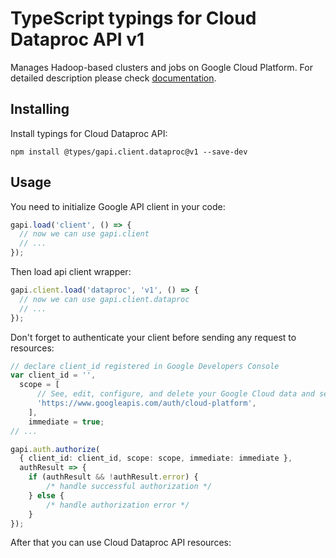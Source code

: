 # TypeScript typings for Cloud Dataproc API v1

Manages Hadoop-based clusters and jobs on Google Cloud Platform.
For detailed description please check [documentation](https://cloud.google.com/dataproc/).

## Installing

Install typings for Cloud Dataproc API:

```
npm install @types/gapi.client.dataproc@v1 --save-dev
```

## Usage

You need to initialize Google API client in your code:

```typescript
gapi.load('client', () => {
  // now we can use gapi.client
  // ...
});
```

Then load api client wrapper:

```typescript
gapi.client.load('dataproc', 'v1', () => {
  // now we can use gapi.client.dataproc
  // ...
});
```

Don't forget to authenticate your client before sending any request to resources:

```typescript
// declare client_id registered in Google Developers Console
var client_id = '',
  scope = [ 
      // See, edit, configure, and delete your Google Cloud data and see the email address for your Google Account.
      'https://www.googleapis.com/auth/cloud-platform',
    ],
    immediate = true;
// ...

gapi.auth.authorize(
  { client_id: client_id, scope: scope, immediate: immediate },
  authResult => {
    if (authResult && !authResult.error) {
        /* handle successful authorization */
    } else {
        /* handle authorization error */
    }
});
```

After that you can use Cloud Dataproc API resources:

```typescript
```
